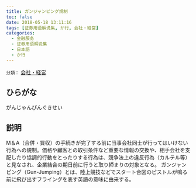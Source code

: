 ```yaml
---
title: ガンジャンピング規制
toc: false
date: 2018-05-18 13:11:16
tags: [证券用语解说集, か行, 会社・経営]
categories:
  - 金融服务
  - 证券用语解说集
  - 日本語
  - か行
---
```


`分類：` [会社・経営](/tags/会社・経営/)

## ひらがな

がんじゃんぴんぐきせい

## 説明

M＆A（合併・買収）の手続きが完了する前に当事会社同士が行ってはいけない行為への規制。価格や顧客との取引条件など重要な情報の交換や、相手会社を支配したり協調的行動をとったりする行為は、競争法上の違反行為（カルテル等）と見なされ、企業結合の期日前に行うと取り締まりの対象となる。 ガンジャンピング（Gun-Jumping）とは、陸上競技などでスタート合図のピストルが鳴る前に飛び出すフライングを表す英語の意味に由来する。

